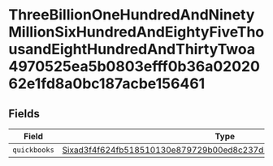 # ThreeBillionOneHundredAndNinetyMillionSixHundredAndEightyFiveThousandEightHundredAndThirtyTwoa4970525ea5b0803efff0b36a0202062e1fd8a0bc187acbe156461


## Fields

| Field                                                                                                                                                           | Type                                                                                                                                                            | Required                                                                                                                                                        | Description                                                                                                                                                     |
| --------------------------------------------------------------------------------------------------------------------------------------------------------------- | --------------------------------------------------------------------------------------------------------------------------------------------------------------- | --------------------------------------------------------------------------------------------------------------------------------------------------------------- | --------------------------------------------------------------------------------------------------------------------------------------------------------------- |
| `quickbooks`                                                                                                                                                    | [Sixad3f4f624fb518510130e879729b00ed8c237d1cebc5477abf34ac340a6424d](../../models/shared/sixad3f4f624fb518510130e879729b00ed8c237d1cebc5477abf34ac340a6424d.md) | :heavy_minus_sign:                                                                                                                                              | N/A                                                                                                                                                             |